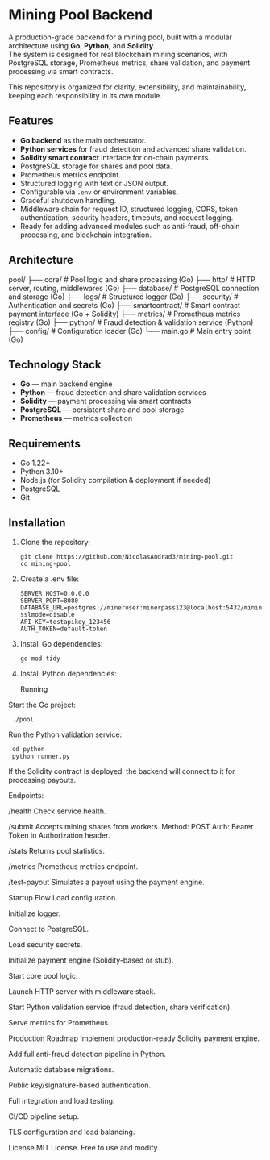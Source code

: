 # Mining Pool Backend

A production-grade backend for a mining pool, built with a modular architecture using **Go**, **Python**, and **Solidity**.  
The system is designed for real blockchain mining scenarios, with PostgreSQL storage, Prometheus metrics, share validation, and payment processing via smart contracts.

This repository is organized for clarity, extensibility, and maintainability, keeping each responsibility in its own module.

## Features

- **Go backend** as the main orchestrator.
- **Python services** for fraud detection and advanced share validation.
- **Solidity smart contract** interface for on-chain payments.
- PostgreSQL storage for shares and pool data.
- Prometheus metrics endpoint.
- Structured logging with text or JSON output.
- Configurable via `.env` or environment variables.
- Graceful shutdown handling.
- Middleware chain for request ID, structured logging, CORS, token authentication, security headers, timeouts, and request logging.
- Ready for adding advanced modules such as anti-fraud, off-chain processing, and blockchain integration.

## Architecture

pool/
├── core/ # Pool logic and share processing (Go)
├── http/ # HTTP server, routing, middlewares (Go)
├── database/ # PostgreSQL connection and storage (Go)
├── logs/ # Structured logger (Go)
├── security/ # Authentication and secrets (Go)
├── smartcontract/ # Smart contract payment interface (Go + Solidity)
├── metrics/ # Prometheus metrics registry (Go)
├── python/ # Fraud detection & validation service (Python)
├── config/ # Configuration loader (Go)
└── main.go # Main entry point (Go)


## Technology Stack

- **Go** — main backend engine
- **Python** — fraud detection and share validation services
- **Solidity** — payment processing via smart contracts
- **PostgreSQL** — persistent share and pool storage
- **Prometheus** — metrics collection

## Requirements

- Go 1.22+
- Python 3.10+
- Node.js (for Solidity compilation & deployment if needed)
- PostgreSQL
- Git

## Installation

1. Clone the repository:

       git clone https://github.com/NicolasAndrad3/mining-pool.git
       cd mining-pool

2. Create a .env file:

       SERVER_HOST=0.0.0.0
       SERVER_PORT=8080
       DATABASE_URL=postgres://mineruser:minerpass123@localhost:5432/miningpool?sslmode=disable
       API_KEY=testapikey_123456
       AUTH_TOKEN=default-token

3. Install Go dependencies:

       go mod tidy

4. Install Python dependencies:

   Running

Start the Go project:

     ./pool

Run the Python validation service:

     cd python
     python runner.py

If the Solidity contract is deployed, the backend will connect to it for processing payouts.

Endpoints:

/health
Check service health.

/submit
Accepts mining shares from workers.
Method: POST
Auth: Bearer Token in Authorization header.

/stats
Returns pool statistics.

/metrics
Prometheus metrics endpoint.

/test-payout
Simulates a payout using the payment engine.

Startup Flow
Load configuration.

Initialize logger.

Connect to PostgreSQL.

Load security secrets.

Initialize payment engine (Solidity-based or stub).

Start core pool logic.

Launch HTTP server with middleware stack.

Start Python validation service (fraud detection, share verification).

Serve metrics for Prometheus.

Production Roadmap
Implement production-ready Solidity payment engine.

Add full anti-fraud detection pipeline in Python.

Automatic database migrations.

Public key/signature-based authentication.

Full integration and load testing.

CI/CD pipeline setup.

TLS configuration and load balancing.

License
MIT License. Free to use and modify.
